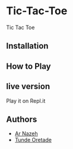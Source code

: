 # Tic-Tac-Toe

Tic Tac Toe 

## Installation

## How to Play

## live version

Play it on Repl.it

## Authors

* [Ar Nazeh](https://github.com/Nazeh)
* [Tunde Oretade](https://github.com/tundeiness)
